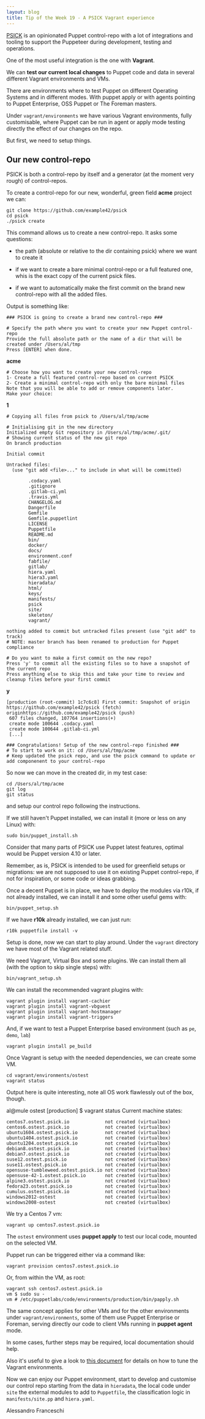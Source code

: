 ```yaml
---
layout: blog
title: Tip of the Week 19 - A PSICK Vagrant experience
---
```


[PSICK](http://github.com/example42/psick) is an opinionated Puppet control-repo with a lot of integrations and tooling to support the Puppeteer during development, testing and operations.

One of the most useful integration is the one with **Vagrant**.

We can **test our current local changes** to Puppet code and data in several different Vagrant environments and VMs.

There are environments where to test Puppet on different Operating Systems and in different modes. With puppet apply or with agents pointing to Puppet Enterprise, OSS Puppet or The Foreman masters.

Under ```vagrant/environments``` we have various Vagrant environments, fully customisable, where Puppet can be run in agent or apply mode testing directly the effect of our changes on the repo.

But first, we need to setup things.

## Our new control-repo

PSICK is both a control-repo by itself and a generator (at the moment very rough) of control-repos.

To create a control-repo for our new, wonderful, green field **acme** project we can:

    git clone https://github.com/example42/psick
    cd psick
    ./psick create

This command allows us to create a new control-repo. It asks some questions:

- the path (absolute or relative to the dir containing psick) where we want to create it

- if we want to create a bare minimal control-repo or a full featured one, whis is the exact copy of the current psick files.

- if we want to automatically make the first commit on the brand new control-repo with all the added files.

Output is something like:

    ### PSICK is going to create a brand new control-repo ###

    # Specify the path where you want to create your new Puppet control-repo
    Provide the full absolute path or the name of a dir that will be created under /Users/al/tmp
    Press [ENTER] when done.

**acme**

    # Choose how you want to create your new control-repo
    1- Create a full featured control-repo based on current PSICK
    2- Create a minimal control-repo with only the bare minimal files
    Note that you will be able to add or remove components later.
    Make your choice:

 **1**

    # Copying all files from psick to /Users/al/tmp/acme

    # Initialising git in the new directory
    Initialized empty Git repository in /Users/al/tmp/acme/.git/
    # Showing current status of the new git repo
    On branch production

    Initial commit

    Untracked files:
      (use "git add <file>..." to include in what will be committed)

            .codacy.yaml
            .gitignore
            .gitlab-ci.yml
            .travis.yml
            CHANGELOG.md
            Dangerfile
            Gemfile
            Gemfile.puppetlint
            LICENSE
            Puppetfile
            README.md
            bin/
            docker/
            docs/
            environment.conf
            fabfile/
            gitlab/
            hiera.yaml
            hiera3.yaml
            hieradata/
            html/
            keys/
            manifests/
            psick
            site/
            skeleton/
            vagrant/

    nothing added to commit but untracked files present (use "git add" to track)
    # NOTE: master branch has been renamed to production for Puppet compliance

    # Do you want to make a first commit on the new repo?
    Press 'y' to commit all the existing files so to have a snapshot of the current repo
    Press anything else to skip this and take your time to review and cleanup files before your first commit

**y**

    [production (root-commit) 1c7c6c8] First commit: Snapshot of origin     https://github.com/example42/psick (fetch) originhttps://github.com/example42/psick (push)
     607 files changed, 107764 insertions(+)
     create mode 100644 .codacy.yaml
     create mode 100644 .gitlab-ci.yml
     [...]

    ### Congratulations! Setup of the new control-repo finished ###
    # To start to work on it: cd /Users/al/tmp/acme
    # Keep updated the psick repo, and use the psick command to update or add componenent to your control-repo

So now we can move in the created dir, in my test case:

    cd /Users/al/tmp/acme
    git log
    git status

and setup our control repo following the instructions.

If we still haven't Puppet installed, we can install it (more or less on any Linux) with:

    sudo bin/puppet_install.sh

Consider that many parts of PSICK use Puppet latest features, optimal would be Puppet version 4.10 or later.

Remember, as is, PSICK is intended to be used for greenfield setups or migrations: we are not supposed to use it on existing Puppet control-repo, if not for inspiration, or some code or ideas grabbing.

Once a decent Puppet is in place, we have to deploy the modules via r10k, if not already installed, we can install it and some other useful gems with:

    bin/puppet_setup.sh

If we have **r10k** already installed, we can just run:

    r10k puppetfile install -v

Setup is done, now we can start to play around. Under the ```vagrant``` directory we have most of the Vagrant related stuff.

We need Vagrant, Virtual Box and some plugins. We can install them all (with the option to skip single steps) with:

    bin/vagrant_setup.sh

We can install the recommended vagrant plugins with:

    vagrant plugin install vagrant-cachier
    vagrant plugin install vagrant-vbguest
    vagrant plugin install vagrant-hostmanager
    vagrant plugin install vagrant-triggers

And, if we want to test a Puppet Enterprise based environment (such as ```pe```, ```demo```, ```lab```)

    vagrant plugin install pe_build

Once Vagrant is setup with the needed dependencies, we can create some VM.

    cd vagrant/environments/ostest
    vagrant status

Output here is quite interesting, note all OS work flawlessly out of the box, though.

al@mule ostest [production] $ vagrant status
Current machine states:

    centos7.ostest.psick.io             not created (virtualbox)
    centos6.ostest.psick.io             not created (virtualbox)
    ubuntu1604.ostest.psick.io          not created (virtualbox)
    ubuntu1404.ostest.psick.io          not created (virtualbox)
    ubuntu1204.ostest.psick.io          not created (virtualbox)
    debian8.ostest.psick.io             not created (virtualbox)
    debian7.ostest.psick.io             not created (virtualbox)
    suse12.ostest.psick.io              not created (virtualbox)
    suse11.ostest.psick.io              not created (virtualbox)
    opensuse-tumbleweed.ostest.psick.io not created (virtualbox)
    opensuse-42-1.ostest.psick.io       not created (virtualbox)
    alpine3.ostest.psick.io             not created (virtualbox)
    fedora23.ostest.psick.io            not created (virtualbox)
    cumulus.ostest.psick.io             not created (virtualbox)
    windows2012-ostest                  not created (virtualbox)
    windows2008-ostest                  not created (virtualbox)

We try a Centos 7 vm:

    vagrant up centos7.ostest.psick.io

The ```ostest``` environment uses **puppet apply** to test our local code, mounted on the selected VM.

Puppet run can be triggered either via a command like:

    vagrant provision centos7.ostest.psick.io

Or, from within the VM, as root:

    vagrant ssh centos7.ostest.psick.io
    vm $ sudo su -
    vm # /etc/puppetlabs/code/environments/production/bin/papply.sh

The same concept applies for other VMs and for the other environments under ```vagrant/environments```, some of them use Puppet Enterprise or Foreman, serving directly our code to client VMs running in **puppet agent** mode.

In some cases, further steps may be required, local documentation should help.

Also it's useful to give a look to [this document](https://github.com/example42/psick/blob/production/docs/vagrant.md) for  details on how to tune the Vagrant environments.

Now we can enjoy our Puppet environment, start to develop and customise our control repo starting from the data in ```hieradata```, the local code under ```site``` the external modules to add to ```Puppetfile```, the classification logic in ```manifests/site.pp``` and ```hiera.yaml```.

Alessandro Franceschi
